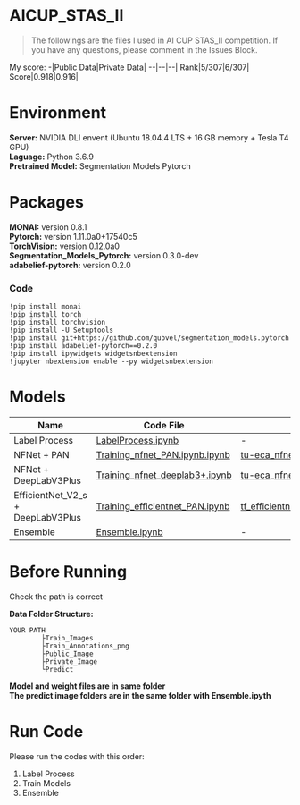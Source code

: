 # AICUP_STAS_II
>The followings are the files I used in AI CUP STAS_II competition. If you have any questions, please comment in the Issues Block.

My score:
-|Public Data|Private Data|
--|--|--|
Rank|5/307|6/307|
Score|0.918|0.916|

# Environment
**Server:** NVIDIA DLI envent (Ubuntu 18.04.4 LTS + 16 GB memory + Tesla T4 GPU)  
**Laguage:** Python 3.6.9  
**Pretrained Model:** Segmentation Models Pytorch

# Packages
**MONAI:** version 0.8.1  
**Pytorch:** version 1.11.0a0+17540c5  
**TorchVision:** version 0.12.0a0  
**Segmentation_Models_Pytorch:** version 0.3.0-dev  
**adabelief-pytorch:** version 0.2.0  

### Code
```
!pip install monai
!pip install torch
!pip install torchvision
!pip install -U Setuptools
!pip install git+https://github.com/qubvel/segmentation_models.pytorch
!pip install adabelief-pytorch==0.2.0
!pip install ipywidgets widgetsnbextension
!jupyter nbextension enable --py widgetsnbextension
```

# Models
Name|Code File|Weight File|Result|
--|--|--|--|
Label Process|[LabelProcess.ipynb](https://github.com/nicochang18/AICUP_STAS_II/blob/9e0fdd11a78758a489932799ccf34c7ce162c49d/LabelProcess.ipynb)|-|-|
NFNet + PAN|[Training_nfnet_PAN.ipynb.ipynb](https://github.com/nicochang18/AICUP_STAS_II/blob/9e0fdd11a78758a489932799ccf34c7ce162c49d/Training_nfnet_PAN.ipynb)|[tu-eca_nfnet_l1_PAN.pth](https://drive.google.com/file/d/1B-a1_T84N81yglrP_BE-Bd7papf6jfFZ/view?usp=sharing)|-|
NFNet + DeepLabV3Plus|[Training_nfnet_deeplab3+.ipynb](https://github.com/nicochang18/AICUP_STAS_II/blob/9e0fdd11a78758a489932799ccf34c7ce162c49d/Training_nfnet_deeplab3+.ipynb)|[tu-eca_nfnet_l1_DeepLabV3Plus.pth](https://drive.google.com/file/d/18Dg7QImO0dZzj7G13rREsL4mrXWfqN7L/view?usp=sharing)|-|
EfficientNet_V2_s + DeepLabV3Plus|[Training_efficientnet_PAN.ipynb](https://github.com/nicochang18/AICUP_STAS_II/blob/c60273d1b103c1cba6357babac48d8f02ea2be8f/Training_efficientnet_PAN.ipynb)|[tf_efficientnetv2_s_in21ft1k_PAN.pth](https://drive.google.com/file/d/1kWN7jx7_BrWMRYlOaTHHEEfYf_xLLNZb/view?usp=sharing)|-|
Ensemble|[Ensemble.ipynb](https://github.com/nicochang18/AICUP_STAS_II/blob/df05d434dec3ce15f7e252d151a143f9a063531b/Ensemble.ipynb)|-|[Result](https://github.com/nicochang18/AICUP_STAS_II/blob/051a60e569a6c78d1593adf3da637a1923ad56b1/Ensemble_Result.zip)|

# Before Running
Check the path is correct 

**Data Folder Structure:**  
```
YOUR PATH  
        ├Train_Images  
        ├Train_Annotations_png  
        ├Public_Image  
        ├Private_Image  
        └Predict  
```
**Model and weight files are in same folder**  
**The predict image folders are in the same folder with Ensemble.ipyth**  

# Run Code
Please run the codes with this order:
1. Label Process
2. Train Models
3. Ensemble
